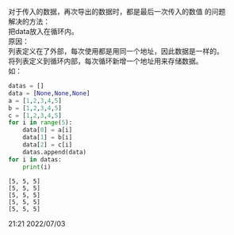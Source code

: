 
<BlogInfo id="1069" title="数据存储问题" author="夏哲哲" pv=0 read_times=0 pre_cost_time="16" category="数据存储" tag_list="['存储异常', '              数据', '              地址']" create_time="2022.07.03 21:32:01.446209" update_time="2022.07.28 16:40:21" />

对于传入的数据，再次导出的数据时，都是最后一次传入的数值 的问题  
解决的方法：  
把data放入在循环内。  
原因：  
列表定义在了外部，每次使用都是用同一个地址，因此数据是一样的。  
将列表定义到循环内部，每次循环新增一个地址用来存储数据。  
如：  
```python
datas = []
data = [None,None,None]
a = [1,2,3,4,5]
b = [1,2,3,4,5]
c = [1,2,3,4,5]
for i in range(5):
    data[0] = a[i] 
    data[1] = b[i]
    data[2] = c[i] 
    datas.append(data) 
for i in datas:
    print(i)

```
```shell script
[5, 5, 5]
[5, 5, 5]
[5, 5, 5]
[5, 5, 5]
[5, 5, 5]
```


21:21 2022/07/03


